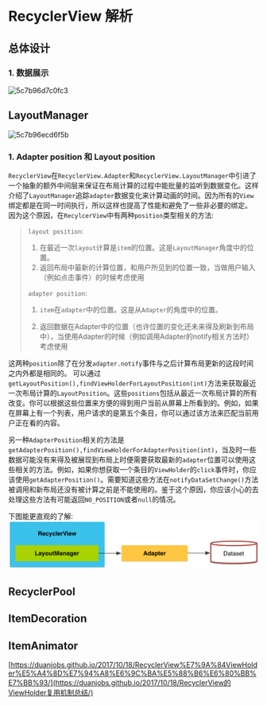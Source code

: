 # RecyclerView 解析

## 总体设计

### 1. 数据展示

![5c7b96d7c0fc3](https://i.loli.net/2019/03/03/5c7b96d7c0fc3.png)



## LayoutManager

![5c7b96ecd6f5b](https://i.loli.net/2019/03/03/5c7b96ecd6f5b.png)

### 1. Adapter position 和 Layout position

`RecyclerView`在`RecyclerView.Adapter`和`RecyclerView.LayoutManager`中引进了一个抽象的额外中间层来保证在布局计算的过程中能批量的监听到数据变化。这样介绍了`LayoutManager`追踪`adapter`数据变化来计算动画的时间。因为所有的`View`绑定都是在同一时间执行，所以这样也提高了性能和避免了一些非必要的绑定。
因为这个原因，在`RecylcerView`中有两种`position`类型相关的方法:

> `layout position`: 
>
> 1. 在最近一次`layout`计算是`item`的位置。这是`LayoutManager`角度中的位置。
> 2. 返回布局中最新的计算位置，和用户所见到的位置一致，当做用户输入（例如点击事件）的时候考虑使用
>
> `adapter position`: 
>
> 1. `item`在`adapter`中的位置。这是从`Adapter`的角度中的位置。
>
> 2. 返回数据在Adapter中的位置（也许位置的变化还未来得及刷新到布局中），当使用Adapter的时候（例如调用Adapter的notify相关方法时）考虑使用
>

这两种`position`除了在分发`adapter.notify`事件与之后计算布局更新的这段时间之内外都是相同的。
可以通过`getLayoutPosition(),findViewHolderForLayoutPosition(int)`方法来获取最近一次布局计算的`LayoutPosition`。这些`positions`包括从最近一次布局计算的所有改变。你可以根据这些位置来方便的得到用户当前从屏幕上所看到的。例如，如果在屏幕上有一个列表，用户请求的是第五个条目，你可以通过该方法来匹配当前用户正在看的内容。

另一种`AdapterPosition`相关的方法是`getAdapterPosition(),findViewHolderForAdapterPosition(int)`，当及时一些数据可能没有来得及被展现到布局上时便需要获取最新的`adapter`位置可以使用这些相关的方法。例如，如果你想获取一个条目的`ViewHolder`的`click`事件时，你应该使用`getAdapterPosition()`。需要知道这些方法在`notifyDataSetChange()`方法被调用和新布局还没有被计算之前是不能使用的。鉴于这个原因，你应该小心的去处理这些方法有可能返回`NO_POSITION`或者`null`的情况。

下图能更直观的了解:
[![image](https://raw.githubusercontent.com/CharonChui/Pictures/master/RecyclerView.png?raw=true)](https://raw.githubusercontent.com/CharonChui/Pictures/master/RecyclerView.png?raw=true)

## RecyclerPool



## ItemDecoration



## ItemAnimator





[https://duanjobs.github.io/2017/10/18/RecyclerView%E7%9A%84ViewHolder%E5%A4%8D%E7%94%A8%E6%9C%BA%E5%88%B6%E6%80%BB%E7%BB%93/](https://duanjobs.github.io/2017/10/18/RecyclerView的ViewHolder复用机制总结/)